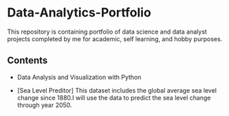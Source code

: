 # Data-Analytics-Portfolio
This repository is containing portfolio of data science and data analyst projects completed by me for academic, self learning, and hobby purposes.

## Contents
- Data Analysis and Visualization with Python
* [Sea Level Preditor]
  This dataset includes the global average sea level change since 1880.I will use the data to predict the sea level change through year 2050.  

